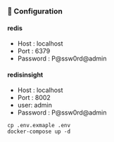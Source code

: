 ### 🔑 Configuration

#### redis
- Host : localhost
- Port : 6379
- Password : P@ssw0rd@admin


#### redisinsight
- Host : localhost
- Port : 8002
- user: admin
- Password : P@ssw0rd@admin


```shell
cp .env.exmaple .env
docker-compose up -d
